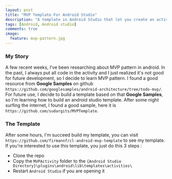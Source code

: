 ```yaml
---
layout: post
title: "MVP Template For Android Studio"
description: "A template in Android Studio that let you create an activity that uses a MVP pattern"
tags: [Android, Android studio]
comments: true
image:
  feature: mvp-pattern.jpg
---
```


### My Story
A few recent weeks, I've been researching about MVP pattern in android. In the past, I always put all code in the activity and I just realized it's not good for future development, so I decide to learn MVP pattern. I found a good resource from **Google Samples** on github `https://github.com/googlesamples/android-architecture/tree/todo-mvp/`. For future use, I decide to build a template based on that **Google Samples**, so I'm learning how to build an android studio template. After some night surfing the internet, I found a good sample, here it is `https://github.com/sudargits/MVPTemplate`.

### The Template
After some hours, I'm succeed build my template, you can visit `https://github.com/firmannf/cl-android-mvp-template` to see my template. If you're interested to use this template, you just do this 3 steps :

* Clone the repo
* Copy the `MVPActivity` folder to the `{Android Studio Directory}\plugins\android\lib\templates\activities\`
* Restart `Android Studio` if you are opening it
